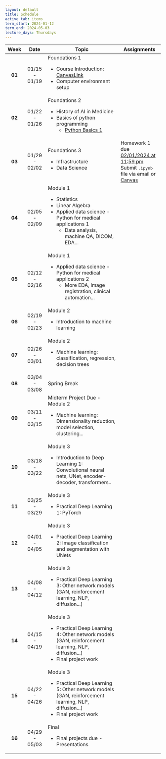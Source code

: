 ```yaml
---
layout: default
title: Schedule
active_tab: items
term_start: 2024-01-12
term_end: 2024-05-03
lecture_days: Thursdays
---
```

<!--
<div class="alert alert-info">
You can <a href="https://upenn.hosted.panopto.com/Panopto/Pages/Sessions/List.aspx?folderID=82b51ccf-a22c-44fb-9582-ad99000835ae">watch recordings of the live lectures</a>, or you can watch <a href="modules.html">pre-recorded lectures for each module</a>.
</div>


<div class="alert alert-warning" markdown="1">
The schedule below shows the schedule section 401, which meets on Tuesday/Thursday.  [Click here for the 402 Monday/Wednesday section.](schedule2.html)
</div>
-->

<table class="table table-striped" >
  <thead>
    <tr>
      <th>Week</th>
      <th>Date</th> 
      <th>Topic</th>
      <th>Assignments</th>
    </tr>
  </thead>
  <tbody>
    <tr>
    <td style="text-align: center; vertical-align: middle;"><b>01</b></td>
    <td style="text-align: center; vertical-align: middle;">01/15 - 01/19</td>
    <td>
        Foundations 1
        <ul>
          <li>Course Introduction: <a href="https://canvas.upenn.edu/courses/1771611/files/131032956?wrap=1">CanvasLink</a> </li>
          <li>Computer environment setup</li>
        </ul>
      </td>
    <td></td>
    </tr>    
    <tr>
    <td style="text-align: center; vertical-align: middle;"><b>02</b></td>
    <td style="text-align: center; vertical-align: middle;">01/22 - 01/26</td>
    <td>
        Foundations 2
        <ul>
          <li>History of AI in Medicine</li>
          <li>Basics of python programming
          <ul>
            <li> <a href="https://github.com/PennMed-AI-for-Medicine/Module-0/blob/main/python_basics1.ipynb">Python Basics 1</a></li>
          </ul>
          </li>
        </ul>
      </td>
      <td></td>
    </tr>
    <tr>
    <td style="text-align: center; vertical-align: middle;"><b>03</b></td>
    <td style="text-align: center; vertical-align: middle;">01/29 - 02/02</td>
    <td>
        Foundations 3
        <ul>
          <li>Infrastructure</li>
          <li>Data Science</li>
        </ul>
      </td>
    <td> Homework 1 due <br><u>02/01/2024 at 11:59 pm</u> <br>Submit <tt>.ipynb</tt> file via email or <a href="https://canvas.upenn.edu/courses/1771611/assignments/12119273">Canvas</a></td>
    </tr>
  <tr>
    <td style="text-align: center; vertical-align: middle;"><b>04</b></td>
    <td td style="text-align: center; vertical-align: middle;">02/05 - 02/09</td>
    <td>
      Module 1
      <ul>
        <li>Statistics</li>
        <li>Linear Algebra</li>        
        <li>Applied data science - Python for medical applications 1
          <ul>
            <li>Data analysis, machine QA, DICOM, EDA...</li>
          </ul>
        </li>
      </ul>
    </td>
    <td></td>
</tr> 
<!-- Previous rows are assumed to be above -->
  <tr>
    <td style="text-align: center; vertical-align: middle;"><b>05</b></td>
    <td style="text-align: center; vertical-align: middle;">02/12 - 02/16</td>
    <td>
      Module 1
      <ul>
        <li>Applied data science - Python for medical applications 2
          <ul>
            <li>More EDA, Image registration, clinical automation...</li>
          </ul>
        </li>
      </ul>
    </td>
    <td></td>
  </tr>
  <tr>
    <td style="text-align: center; vertical-align: middle;"><b>06</b></td>
    <td style="text-align: center; vertical-align: middle;">02/19 - 02/23</td>
    <td>
      Module 2
      <ul>
        <li>Introduction to machine learning</li>
      </ul>
    </td>
    <td></td>
  </tr>
  <tr>
    <td style="text-align: center; vertical-align: middle;"><b>07</b></td>
    <td style="text-align: center; vertical-align: middle;">02/26 - 03/01</td>
    <td>
      Module 2
      <ul>
        <li>Machine learning: classification, regression, decision trees</li>
      </ul>
    </td>
    <td></td>
  </tr>
  <tr>
    <td style="text-align: center; vertical-align: middle;"><b>08</b></td>
    <td style="text-align: center; vertical-align: middle;">03/04 - 03/08</td>
    <td>Spring Break</td>
    <td></td>
  </tr>
  <tr>
    <td style="text-align: center; vertical-align: middle;"><b>09</b></td>
    <td style="text-align: center; vertical-align: middle;">03/11 - 03/15</td>
    <td>
      Midterm Project Due - Module 2
      <ul>
        <li>Machine learning: Dimensionality reduction, model selection, clustering...</li>
      </ul>
    </td>
    <td></td>
  </tr>
  <tr>
    <td style="text-align: center; vertical-align: middle;"><b>10</b></td>
    <td style="text-align: center; vertical-align: middle;">03/18 - 03/22</td>
    <td>
      Module 3
      <ul>
        <li>Introduction to Deep Learning 1: Convolutional neural nets, UNet, encoder-decoder, transformers..</li>
      </ul>
    </td>
    <td></td>
  </tr>
  <tr>
    <td style="text-align: center; vertical-align: middle;"><b>11</b></td>
    <td style="text-align: center; vertical-align: middle;">03/25 - 03/29</td>
    <td>
      Module 3
      <ul>
        <li>Practical Deep Learning 1: PyTorch</li>
      </ul>
    </td>
    <td></td>
  </tr>
  <tr>
    <td style="text-align: center; vertical-align: middle;"><b>12</b></td>
    <td style="text-align: center; vertical-align: middle;">04/01 - 04/05</td>
    <td>
      Module 3
      <ul>
        <li>Practical Deep Learning 2: Image classification and segmentation with UNets</li>
      </ul>
    </td>
    <td></td>
  </tr>
  <tr>
    <td style="text-align: center; vertical-align: middle;"><b>13</b></td>
    <td style="text-align: center; vertical-align: middle;">04/08 - 04/12</td>
    <td>
      Module 3
      <ul>
        <li>Practical Deep Learning 3: Other network models (GAN, reinforcement learning, NLP, diffusion...)</li>
      </ul>
    </td>
    <td></td>
  </tr>
  <tr>
    <td style="text-align: center; vertical-align: middle;"><b>14</b></td>
    <td style="text-align: center; vertical-align: middle;">04/15 - 04/19</td>
    <td>
      Module 3
      <ul>
        <li>Practical Deep Learning 4: Other network models (GAN, reinforcement learning, NLP, diffusion...)</li>
        <li>Final project work</li>
      </ul>
    </td>
    <td></td>
  </tr>
  <tr>
    <td style="text-align: center; vertical-align: middle;"><b>15</b></td>
    <td style="text-align: center; vertical-align: middle;">04/22 - 04/26</td>
    <td>
      Module 3
      <ul>
        <li>Practical Deep Learning 5: Other network models (GAN, reinforcement learning, NLP, diffusion...)</li>
        <li>Final project work</li>
      </ul>
    </td>
    <td></td>
  </tr>
  <tr>
    <td style="text-align: center; vertical-align: middle;"><b>16</b></td>
    <td style="text-align: center; vertical-align: middle;">04/29 - 05/03</td>
    <td>
      Final
      <ul>
        <li>Final projects due - Presentations</li>
      </ul>
    </td>
    <td></td>
  </tr>
  <!-- More rows can be added here -->
</tbody>
</table>